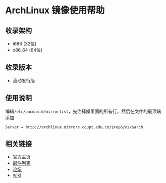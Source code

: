 # ArchLinux 镜像使用帮助


## 收录架构

- i686 (32位)
- x86_64 (64位)

## 收录版本

- 滚动发行版

## 使用说明

编辑`/etc/pacman.d/mirrorlist`，先注释掉里面的所有行，然后在文件的最顶端添加

<pre><code>Server = http://archlinux.mirrors.cqupt.edu.cn/$repo/os/$arch</code></pre>

## 相关链接

- [官方主页](https://www.archlinux.org)
- [邮件列表](https://www.archlinux.org/mailman/listinfo/)
- [论坛](https://bbs.archlinux.org/)
- [wiki](https://wiki.archlinux.org/)
